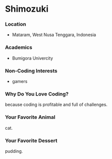 # Shimozuki

### Location
- Mataram, West Nusa Tenggara, Indonesia

### Academics
- Bumigora Univercity

### Non-Coding Interests
- gamers


### Why Do You Love Coding?
because coding is profitable and full of challenges.

### Your Favorite Animal
cat.

### Your Favorite Dessert
pudding.
